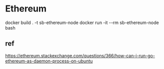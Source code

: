 # Ethereum

docker build . -t sb-ethereum-node
docker run -it --rm sb-ethereum-node bash

## ref
https://ethereum.stackexchange.com/questions/366/how-can-i-run-go-ethereum-as-daemon-process-on-ubuntu
